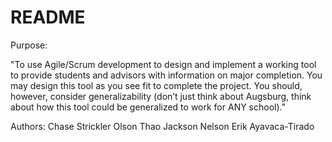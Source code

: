 # README #

Purpose:

"To use Agile/Scrum development to design and implement a working tool to provide students and advisors with information on major completion.
You may design this tool as you see fit to complete the project. You should, however, consider generalizability (don’t just think about Augsburg,
think about how this tool could be generalized to work for ANY school)."

Authors:
Chase Strickler
Olson Thao
Jackson Nelson
Erik Ayavaca-Tirado